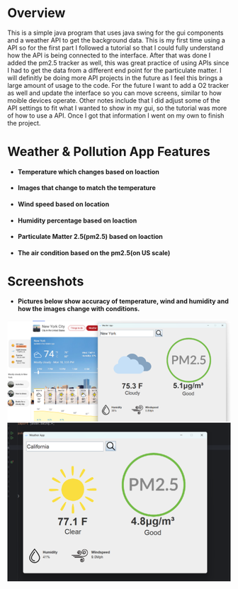 # Overview
This is a simple java program that uses java swing for the gui components and a weather API to get the background data. This is my first time using a API so for the first part I followed a tutorial so that I could fully 
understand how the API is being connected to the interface. After that was done I added the pm2.5 tracker as well, this was great practice of using APIs since I had to get the data from a different end point for the particulate matter. 
I will definitly be doing more API projects in the future as I feel this brings a large amount of usage to the code. For the future I want to add a O2 tracker as well and update the interface so you can move screens,
similar to how moible devices operate. Other notes include that I did adjust some of the API settings to fit what I wanted to show in my gui, so the tutorial was more of how to use a API. Once I got that information I went on my own to finish the project.
# Weather & Pollution App Features 
* #### Temperature which changes based on loaction
* #### Images that change to match the temperature
* #### Wind speed based on location
* #### Humidity percentage based on loaction
* #### Particulate Matter 2.5(pm2.5) based on loaction
* #### The air condition based on the pm2.5(on US scale)
# Screenshots
* #### Pictures below show accuracy of temperature, wind and humidity and how the images change with conditions.
  
![demo](demo_photos/demoOne.png)
![demo](demo_photos/demoTwo.png)
